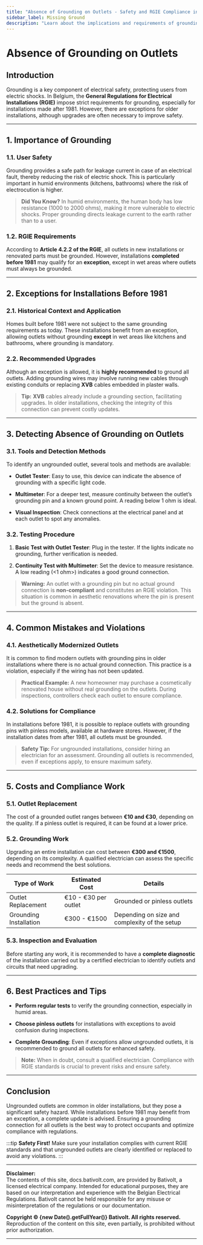 ```yaml
---
title: "Absence of Grounding on Outlets - Safety and RGIE Compliance in Belgium"
sidebar_label: Missing Ground
description: "Learn about the implications and requirements of grounding electrical outlets for safety according to RGIE regulations in Belgium. Practical guide to prevent violations and ensure installation compliance."
---
```


# Absence of Grounding on Outlets

## Introduction

Grounding is a key component of electrical safety, protecting users from electric shocks. In Belgium, the **General Regulations for Electrical Installations (RGIE)** impose strict requirements for grounding, especially for installations made after 1981. However, there are exceptions for older installations, although upgrades are often necessary to improve safety.

---

## 1. Importance of Grounding

### 1.1. User Safety

Grounding provides a safe path for leakage current in case of an electrical fault, thereby reducing the risk of electric shock. This is particularly important in humid environments (kitchens, bathrooms) where the risk of electrocution is higher.

> **Did You Know?** In humid environments, the human body has low resistance (1000 to 2000 ohms), making it more vulnerable to electric shocks. Proper grounding directs leakage current to the earth rather than to a user.

### 1.2. RGIE Requirements

According to **Article 4.2.2 of the RGIE**, all outlets in new installations or renovated parts must be grounded. However, installations **completed before 1981** may qualify for an **exception**, except in wet areas where outlets must always be grounded.

---

## 2. Exceptions for Installations Before 1981

### 2.1. Historical Context and Application

Homes built before 1981 were not subject to the same grounding requirements as today. These installations benefit from an exception, allowing outlets without grounding **except** in wet areas like kitchens and bathrooms, where grounding is mandatory.

### 2.2. Recommended Upgrades

Although an exception is allowed, it is **highly recommended** to ground all outlets. Adding grounding wires may involve running new cables through existing conduits or replacing **XVB** cables embedded in plaster walls.

> **Tip:** **XVB** cables already include a grounding section, facilitating upgrades. In older installations, checking the integrity of this connection can prevent costly updates.

---

## 3. Detecting Absence of Grounding on Outlets

### 3.1. Tools and Detection Methods

To identify an ungrounded outlet, several tools and methods are available:

- **Outlet Tester**: Easy to use, this device can indicate the absence of grounding with a specific light code.

- **Multimeter**: For a deeper test, measure continuity between the outlet’s grounding pin and a known ground point. A reading below 1 ohm is ideal.

- **Visual Inspection**: Check connections at the electrical panel and at each outlet to spot any anomalies.

### 3.2. Testing Procedure

1. **Basic Test with Outlet Tester**: Plug in the tester. If the lights indicate no grounding, further verification is needed.

2. **Continuity Test with Multimeter**: Set the device to measure resistance. A low reading (&lt;1 ohm&gt;) indicates a good ground connection.

> **Warning:** An outlet with a grounding pin but no actual ground connection is **non-compliant** and constitutes an RGIE violation. This situation is common in aesthetic renovations where the pin is present but the ground is absent.

---

## 4. Common Mistakes and Violations

### 4.1. Aesthetically Modernized Outlets

It is common to find modern outlets with grounding pins in older installations where there is no actual ground connection. This practice is a violation, especially if the wiring has not been updated.

> **Practical Example:** A new homeowner may purchase a cosmetically renovated house without real grounding on the outlets. During inspections, controllers check each outlet to ensure compliance.

### 4.2. Solutions for Compliance

In installations before 1981, it is possible to replace outlets with grounding pins with pinless models, available at hardware stores. However, if the installation dates from after 1981, all outlets must be grounded.

> **Safety Tip:** For ungrounded installations, consider hiring an electrician for an assessment. Grounding all outlets is recommended, even if exceptions apply, to ensure maximum safety.

---

## 5. Costs and Compliance Work

### 5.1. Outlet Replacement

The cost of a grounded outlet ranges between **€10 and €30**, depending on the quality. If a pinless outlet is required, it can be found at a lower price.

### 5.2. Grounding Work

Upgrading an entire installation can cost between **€300 and €1500**, depending on its complexity. A qualified electrician can assess the specific needs and recommend the best solutions.

| **Type of Work**          | **Estimated Cost**          | **Details**                                      |
|---------------------------|-----------------------------|--------------------------------------------------|
| Outlet Replacement        | €10 - €30 per outlet        | Grounded or pinless outlets                      |
| Grounding Installation    | €300 - €1500                | Depending on size and complexity of the setup    |

### 5.3. Inspection and Evaluation

Before starting any work, it is recommended to have a **complete diagnostic** of the installation carried out by a certified electrician to identify outlets and circuits that need upgrading.

---

## 6. Best Practices and Tips

- **Perform regular tests** to verify the grounding connection, especially in humid areas.
  
- **Choose pinless outlets** for installations with exceptions to avoid confusion during inspections.
  
- **Complete Grounding**: Even if exceptions allow ungrounded outlets, it is recommended to ground all outlets for enhanced safety.

> **Note:** When in doubt, consult a qualified electrician. Compliance with RGIE standards is crucial to prevent risks and ensure safety.

---

## Conclusion

Ungrounded outlets are common in older installations, but they pose a significant safety hazard. While installations before 1981 may benefit from an exception, a complete update is advised. Ensuring a grounding connection for all outlets is the best way to protect occupants and optimize compliance with regulations.

:::tip
**Safety First!** Make sure your installation complies with current RGIE standards and that ungrounded outlets are clearly identified or replaced to avoid any violations.
:::

---

**Disclaimer:**  
The contents of this site, docs.bativolt.com, are provided by Bativolt, a licensed electrical company. Intended for educational purposes, they are based on our interpretation and experience with the Belgian Electrical Regulations. Bativolt cannot be held responsible for any misuse or misinterpretation of the regulations or our documentation.

**Copyright © {new Date().getFullYear()} Bativolt. All rights reserved.**  
Reproduction of the content on this site, even partially, is prohibited without prior authorization.

---